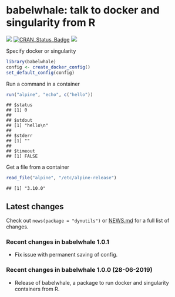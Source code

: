 
# babelwhale: talk to docker and singularity from R

[![](https://travis-ci.org/dynverse/babelwhale.svg?branch=master)](https://travis-ci.org/dynverse/babelwhale)
[![CRAN\_Status\_Badge](https://www.r-pkg.org/badges/version/babelwhale)](https://cran.r-project.org/package=babelwhale)
[![](https://codecov.io/gh/dynverse/babelwhale/branch/master/graph/badge.svg)](https://codecov.io/gh/dynverse/babelwhale)

Specify docker or singularity

``` r
library(babelwhale)
config <- create_docker_config()
set_default_config(config)
```

Run a command in a container

``` r
run("alpine", "echo", c("hello"))
```

    ## $status
    ## [1] 0
    ## 
    ## $stdout
    ## [1] "hello\n"
    ## 
    ## $stderr
    ## [1] ""
    ## 
    ## $timeout
    ## [1] FALSE

Get a file from a container

``` r
read_file("alpine", "/etc/alpine-release")
```

    ## [1] "3.10.0"

## Latest changes

Check out `news(package = "dynutils")` or [NEWS.md](NEWS.md) for a full
list of changes.

<!-- This section gets automatically generated from NEWS.md -->

### Recent changes in babelwhale 1.0.1

  - Fix issue with permanent saving of config.

### Recent changes in babelwhale 1.0.0 (28-06-2019)

  - Release of babelwhale, a package to run docker and singularity
    containers from R.
